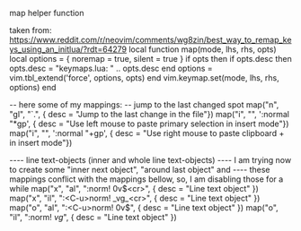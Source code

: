 
map helper function

taken from: https://www.reddit.com/r/neovim/comments/wg8zin/best_way_to_remap_keys_using_an_initlua/?rdt=64279
local function map(mode, lhs, rhs, opts)
    local options = { noremap = true, silent = true }
    if opts then
        if opts.desc then
            opts.desc = "keymaps.lua: " .. opts.desc
        end
        options = vim.tbl_extend('force', options, opts)
    end
    vim.keymap.set(mode, lhs, rhs, options)
end

-- here some of my mappings:
-- jump to the last changed spot
map("n", "gl", "`.", { desc = "Jump to the last change in the file"})
map("i", "<LeftMouse>", '<C-o>:normal "*gp<CR>', { desc = "Use left mouse to paste primary selection in insert mode"})
map("i", "<RightMouse>", '<C-o>:normal "+gp<CR>', { desc = "Use right mouse to paste clipboard + in insert mode"})

---- line text-objects (inner and whole line text-objects)
---- I am trying now to create some "inner next object", "around last object" and
---- these mappings conflict with the mappings bellow, so, I am disabling those for a while
map("x", "al", ":<C-u>norm! 0v$<cr>", { desc = "Line text object" })
map("x", "il", ":<C-u>norm! _vg_<cr>", { desc = "Line text object" })
map("o", "al", ":<C-u>norm! 0v$<cr>", { desc = "Line text object" })
map("o", "il", ":<C-u>norm! _vg_<cr>", { desc = "Line text object" })

